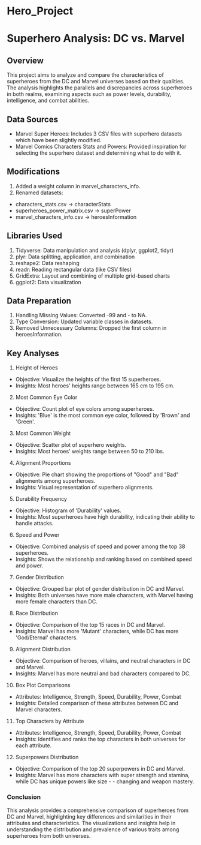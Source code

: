 # Hero_Project

# Superhero Analysis: DC vs. Marvel


## Overview
This project aims to analyze and compare the characteristics of superheroes from the DC and Marvel universes based on their qualities. The analysis highlights the parallels and discrepancies across superheroes in both realms, examining aspects such as power levels, durability, intelligence, and combat abilities.

## Data Sources
 - Marvel Super Heroes: Includes 3 CSV files with superhero datasets which have been slightly modified.
 - Marvel Comics Characters Stats and Powers: Provided inspiration for selecting the superhero dataset and determining what to do with it.

## Modifications
1. Added a weight column in marvel_characters_info.
2. Renamed datasets:
 - characters_stats.csv -> characterStats
 - superheroes_power_matrix.csv -> superPower
 - marvel_characters_info.csv -> heroesInformation

## Libraries Used
1. Tidyverse: Data manipulation and analysis (dplyr, ggplot2, tidyr)
2. plyr: Data splitting, application, and combination
3. reshape2: Data reshaping
4. readr: Reading rectangular data (like CSV files)
5. GridExtra: Layout and combining of multiple grid-based charts
6. ggplot2: Data visualization

## Data Preparation
1. Handling Missing Values: Converted -99 and - to NA.
2. Type Conversion: Updated variable classes in datasets.
3. Removed Unnecessary Columns: Dropped the first column in heroesInformation.

## Key Analyses
1. Height of Heroes
- Objective: Visualize the heights of the first 15 superheroes.
- Insights: Most heroes' heights range between 165 cm to 195 cm.

2. Most Common Eye Color
 - Objective: Count plot of eye colors among superheroes.
 - Insights: 'Blue' is the most common eye color, followed by 'Brown' and 'Green'.

3. Most Common Weight
 - Objective: Scatter plot of superhero weights.
 - Insights: Most heroes' weights range between 50 to 210 lbs.

4. Alignment Proportions
- Objective: Pie chart showing the proportions of "Good" and "Bad" alignments among superheroes.
- Insights: Visual representation of superhero alignments.

5. Durability Frequency
- Objective: Histogram of 'Durability' values.
- Insights: Most superheroes have high durability, indicating their ability to handle attacks.

6. Speed and Power
 - Objective: Combined analysis of speed and power among the top 38 superheroes.
 - Insights: Shows the relationship and ranking based on combined speed and power.

7. Gender Distribution
- Objective: Grouped bar plot of gender distribution in DC and Marvel.
- Insights: Both universes have more male characters, with Marvel having more female characters than DC.

8. Race Distribution
 - Objective: Comparison of the top 15 races in DC and Marvel.
 - Insights: Marvel has more 'Mutant' characters, while DC has more 'God/Eternal' characters.

9. Alignment Distribution
- Objective: Comparison of heroes, villains, and neutral characters in DC and Marvel.
- Insights: Marvel has more neutral and bad characters compared to DC.

10. Box Plot Comparisons
 - Attributes: Intelligence, Strength, Speed, Durability, Power, Combat
 - Insights: Detailed comparison of these attributes between DC and Marvel characters.

11. Top Characters by Attribute
 - Attributes: Intelligence, Strength, Speed, Durability, Power, Combat
 - Insights: Identifies and ranks the top characters in both universes for each attribute.
12. Superpowers Distribution
- Objective: Comparison of the top 20 superpowers in DC and Marvel.
- Insights: Marvel has more characters with super strength and stamina, while DC has unique powers like size - - changing and weapon mastery.


### Conclusion
This analysis provides a comprehensive comparison of superheroes from DC and Marvel, highlighting key differences and similarities in their attributes and characteristics. The visualizations and insights help in understanding the distribution and prevalence of various traits among superheroes from both universes.